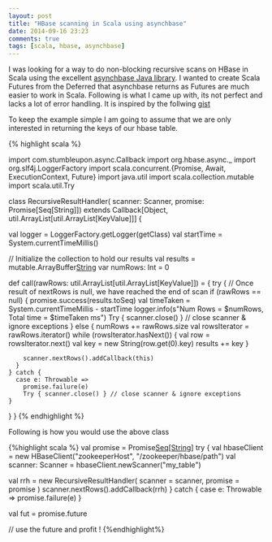 ```yaml
---
layout: post
title: "HBase scanning in Scala using asynchbase"
date: 2014-09-16 23:23
comments: true
tags: [scala, hbase, asynchbase]
---
```


I was looking for a way to do non-blocking recursive scans on HBase in Scala using the excellent [asynchbase Java library](https://github.com/OpenTSDB/asynchbase). I wanted to create Scala Futures from the Deferred that asynchbase returns as Futures are much easier to work in Scala. Following is what I came up with, its not perfect and lacks a lot of error handling. It is inspired by the follwing [gist](https://gist.github.com/tsuna/5480390)

To keep the example simple I am going to assume that we are only interested in returning the keys of our hbase table.

{% highlight scala %}

import com.stumbleupon.async.Callback
import org.hbase.async._
import org.slf4j.LoggerFactory
import scala.concurrent.{Promise, Await, ExecutionContext, Future}
import java.util
import scala.collection.mutable
import scala.util.Try

class RecursiveResultHandler(
  scanner: Scanner,
  promise: Promise[Seq[String]]) extends Callback[Object, util.ArrayList[util.ArrayList[KeyValue]]] {

  val logger = LoggerFactory.getLogger(getClass)
  val startTime = System.currentTimeMillis()
  
  // Initialize the collection to hold our results
  val results = mutable.ArrayBuffer[String]()
  var numRows: Int = 0

  def call(rawRows: util.ArrayList[util.ArrayList[KeyValue]]) = {
    try {
      // Once result of nextRows is null, we have reached the end of scan
      if (rawRows == null) {
        promise.success(results.toSeq)
        val timeTaken = System.currentTimeMillis - startTime
        logger.info(s"Num Rows = $numRows, Total time = $timeTaken ms")
        Try { scanner.close() } // close scanner & ignore exceptions
      } else {
        numRows += rawRows.size
        val rowsIterator = rawRows.iterator()
        while (rowsIterator.hasNext()) {
          val row = rowsIterator.next()
          val key = new String(row.get(0).key)
          results += key
        }

        scanner.nextRows().addCallback(this)
      }
    } catch {
      case e: Throwable =>
        promise.failure(e)
        Try { scanner.close() } // close scanner & ignore exceptions
    }
  }
}
{% endhighlight %}

Following is how you would use the above class

{%highlight scala %}
val promise = Promise[Seq[String]]()
try {
  val hbaseClient = new HBaseClient("zookeeperHost", "/zookeeper/hbase/path")
  val scanner: Scanner = hbaseClient.newScanner("my_table")

  val rrh = new RecursiveResultHandler(
    scanner = scanner,
    promise = promise
  )
  scanner.nextRows().addCallback(rrh)
} catch {
  case e: Throwable =>
    promise.failure(e)
}

val fut = promise.future

// use the future and profit !
{%endhighlight%}

